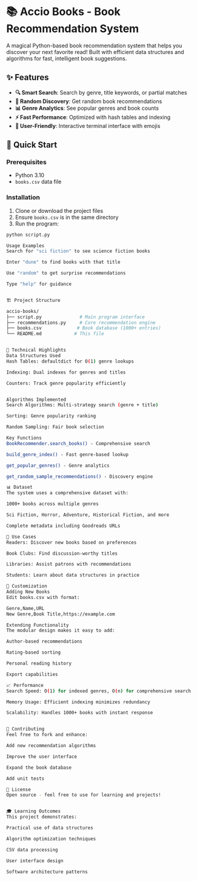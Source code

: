 # 📚 Accio Books - Book Recommendation System

A magical Python-based book recommendation system that helps you discover your next favorite read! Built with efficient data structures and algorithms for fast, intelligent book suggestions.

## ✨ Features

- **🔍 Smart Search**: Search by genre, title keywords, or partial matches
- **🎲 Random Discovery**: Get random book recommendations
- **📊 Genre Analytics**: See popular genres and book counts
- **⚡ Fast Performance**: Optimized with hash tables and indexing
- **📱 User-Friendly**: Interactive terminal interface with emojis

## 🚀 Quick Start

### Prerequisites
- Python 3.10
- `books.csv` data file

### Installation
1. Clone or download the project files
2. Ensure `books.csv` is in the same directory
3. Run the program:

```bash
python script.py

Usage Examples
Search for "sci fiction" to see science fiction books

Enter "dune" to find books with that title

Use "random" to get surprise recommendations

Type "help" for guidance


🏗️ Project Structure

accio-books/
├── script.py              # Main program interface
├── recommendations.py     # Core recommendation engine
├── books.csv             # Book database (1000+ entries)
└── README.md            # This file


🧠 Technical Highlights
Data Structures Used
Hash Tables: defaultdict for O(1) genre lookups

Indexing: Dual indexes for genres and titles

Counters: Track genre popularity efficiently


Algorithms Implemented
Search Algorithms: Multi-strategy search (genre + title)

Sorting: Genre popularity ranking

Random Sampling: Fair book selection

Key Functions
BookRecommender.search_books() - Comprehensive search

build_genre_index() - Fast genre-based lookup

get_popular_genres() - Genre analytics

get_random_sample_recommendations() - Discovery engine

📊 Dataset
The system uses a comprehensive dataset with:

1000+ books across multiple genres

Sci Fiction, Horror, Adventure, Historical Fiction, and more

Complete metadata including Goodreads URLs

🎯 Use Cases
Readers: Discover new books based on preferences

Book Clubs: Find discussion-worthy titles

Libraries: Assist patrons with recommendations

Students: Learn about data structures in practice

🔧 Customization
Adding New Books
Edit books.csv with format:

Genre,Name,URL
New Genre,Book Title,https://example.com

Extending Functionality
The modular design makes it easy to add:

Author-based recommendations

Rating-based sorting

Personal reading history

Export capabilities

📈 Performance
Search Speed: O(1) for indexed genres, O(n) for comprehensive search

Memory Usage: Efficient indexing minimizes redundancy

Scalability: Handles 1000+ books with instant response


🤝 Contributing
Feel free to fork and enhance:

Add new recommendation algorithms

Improve the user interface

Expand the book database

Add unit tests

📝 License
Open source - feel free to use for learning and projects!


🎓 Learning Outcomes
This project demonstrates:

Practical use of data structures

Algorithm optimization techniques

CSV data processing

User interface design

Software architecture patterns
